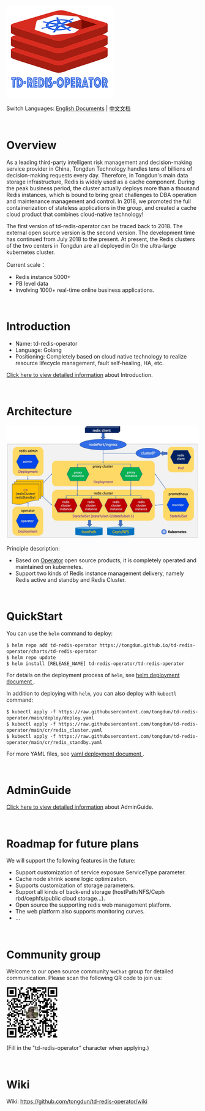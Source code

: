 
![td-redis-operator](docs/imgs/td-redis-operator-logo.jpg)


Switch Languages: <a href="README.md">English Documents</a>  |  <a href="README-zh.md">中文文档</a>

<br>

# Overview

As a leading third-party intelligent risk management and decision-making service provider in China, Tongdun Technology handles tens of billions of decision-making requests every day. Therefore, in Tongdun's main data storage infrastructure, Redis is widely used as a cache component. During the peak business period, the cluster actually deploys more than a thousand Redis instances, which is bound to bring great challenges to DBA operation and maintenance management and control. In 2018, we promoted the full containerization of stateless applications in the group, and created a cache cloud product that combines cloud-native technology! <br>

The first version of td-redis-operator can be traced back to 2018. The external open source version is the second version. The development time has continued from July 2018 to the present. At present, the Redis clusters of the two centers in Tongdun are all deployed in On the ultra-large kubernetes cluster.<br>

Current scale：
* Redis instance 5000+
* PB level data
* Involving 1000+ real-time online business applications.

<br>

# Introduction

* Name: td-redis-operator
* Language: Golang
* Positioning: Completely based on cloud native technology to realize resource lifecycle management, fault self-healing, HA, etc.

<a href="https://github.com/tongdun/td-redis-operator/wiki">Click here to view detailed information</a> about Introduction.

<br>

# Architecture

![td-redis-operator](docs/imgs/td-redis-operator-arch.jpg)

Principle description:
* Based on <a href="https://kubernetes.io/docs/concepts/extend-kubernetes/operator/">Operator</a> open source products, it is completely operated and maintained on kubernetes.
* Support two kinds of Redis instance management delivery, namely Redis active and standby and Redis Cluster.

<br>

# QuickStart

You can use the `helm` command to deploy:

```
$ helm repo add td-redis-operator https://tongdun.github.io/td-redis-operator/charts/td-redis-operator
$ helm repo update
$ helm install [RELEASE_NAME] td-redis-operator/td-redis-operator      
```

For details on the deployment process of `helm`, see <a href="https://github.com/tongdun/td-redis-operator/wiki/Deploy-by-Helm"> helm deployment document </a>.

In addition to deploying with `helm`, you can also deploy with `kubectl` command:

```
$ kubectl apply -f https://raw.githubusercontent.com/tongdun/td-redis-operator/main/deploy/deploy.yaml
$ kubectl apply -f https://raw.githubusercontent.com/tongdun/td-redis-operator/main/cr/redis_cluster.yaml
$ kubectl apply -f https://raw.githubusercontent.com/tongdun/td-redis-operator/main/cr/redis_standby.yaml

```

For more YAML files, see <a href="https://github.com/tongdun/td-redis-operator/wiki/Deploy-by-YAML"> yaml deployment document </a>.

<br>

# AdminGuide

<a href="https://github.com/tongdun/td-redis-operator/wiki/Admin-Guide">Click here to view detailed information</a> about AdminGuide.

<br>

# Roadmap for future plans

We will support the following features in the future:

* Support customization of service exposure ServiceType parameter.
* Cache node shrink scene logic optimization.
* Supports customization of storage parameters.
* Support all kinds of back-end storage (hostPath/NFS/Ceph rbd/cephfs/public cloud storage...).
* Open source the supporting redis web management platform.
* The web platform also supports monitoring curves.
* ...


<br>

# Community group

Welcome to our open source community `WeChat` group for detailed communication. Please scan the following QR code to join us:
    
![td-redis-operator](docs/imgs/wechatqrcode.jpg)   

(Fill in the "td-redis-operator" character when applying.)

<br>

# Wiki

Wiki: <a href="https://github.com/tongdun/td-redis-operator/wiki">https://github.com/tongdun/td-redis-operator/wiki</a>


<br>
<br>

